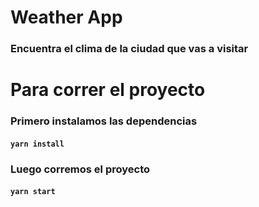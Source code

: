 # Weather App
### Encuentra el clima de la ciudad que vas a visitar

# Para correr el proyecto

### Primero instalamos las dependencias

#### `yarn install`

### Luego corremos el proyecto

#### `yarn start`
